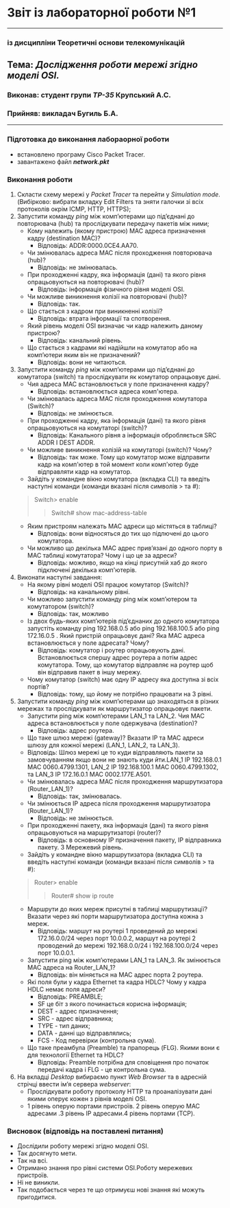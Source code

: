 # Звіт із лабораторної роботи №1
---
### із дисципліни Теоретичні основи телекомунікацій
## Тема: *Дослідження роботи мережі згідно моделі OSI.*

### Виконав: студент групи *ТР-35* Крупський А.С.
### Прийняв: викладач Бугиль Б.А.
---


### Підготовка до виконання лабораорної роботи
+ встановлено програму Cisco Packet Tracer.
+ завантажено файл ***network.pkt***

### Виконання роботи
1. Скласти схему мережі у *Packet Tracer* та перейти у *Simulation mode*. (Вибірково: вибрати вкладку Edit Filters та зняти галочки зі всіх протоколів окрім ICMP, HTTP, HTTPS);
2. Запустити команду *ping* між комп’ютерами що під’єднані до повторювача (hub) та прослідкувати передачу пакетів між ними;
    * Кому належить (якому пристрою) MAC адреса призначення кадру (destination МАС)?
        * Відповідь: ADDR:0000.0CE4.AA70.
    * Чи змінювалась адреса MAC після проходження повторювача (hub)?
        * Відповідь: не змінювалась.
    * При проходженні кадру, яка інформація (дані) та якого рівня опрацьовуються на повторювачі (hub)?
        * Відповідь: інформація фізичного рівня моделі ОSI.
    * Чи можливе виникнення колізії на повторювачі (hub)?
        * Відповідь: так.
    * Що стається з кадром при виникненні колізії?
        * Відповідь: втрата інформації та спотворення.
    * Який рівень моделі OSI визначає чи кадр належить даному пристрою?
        * Відповідь: канальний рівень.
    * Що стається з кадрами які надійшли на комутатор або на комп’ютери яким він не призначений?
        * Відповідь: вони не читаються.
3. Запустити команду *ping* між комп’ютерами що під’єднані до комутатора (switch) та прослідкувати як комутатор опрацьовує дані.
    * Чия адреса MAC встановлюється у поле призначення кадру?
        * Відповідь: встановлюється адреса комп'ютера.
    * Чи змінювалась адреса MAC після проходження комутатора (Switch)?
        * Відповідь: не змінюється.
    * При проходженні кадру, яка інформація (дані) та якого рівня опрацьовуються на комутаторі (switch)?
        * Відповідь: Канального рівня а інформація обробляється SRC ADDR I DEST ADDR.
    * Чи можливе виникнення колізій на комутаторі (switch)? Чому?
        * Відповідь: так може. Тому що комутатор може відправити кадр на комп'ютер в той момент коли комп'ютер буде відправляти кадр на комутатор.
    * Зайдіть у командне вікно комутатора (вкладка CLI) та введіть наступні команди (команди вказані після символів > та #):
    > Switch> enable
    >> Switch# show mac-address-table
    * Яким пристроям належать МАС адреси що містяться в таблиці?
        * Відповідь: вони відносяться до тих що підлючені до цього комутатора.
    * Чи можливо що декілька МАС адрес прив’язані до одного порту в МАС таблиці комутатора? Чому і що це за адреси?
        * Відповідь: можливо, якщо на кінці присутній хаб до якого підключені декілька комп'ютерів.
4. Виконати наступні завдання:
    * На якому рівні моделі OSI працює комутатор (Switch)?
        * Відповідь: на канальному рівні.
    * Чи можливо запустити команду ping між комп’ютером та комутатором (switch)?
        * Відповідь: так, можливо
    * Із двох будь-яких комп’ютерів під’єднаних до одного комутатора запустіть команду ping 192.168.0.5 або ping 192.168.100.5 або ping 172.16.0.5 . Який пристрій опрацьовує дані? Яка МАС адреса встановлюється у поле адресата? Чому?
        * Відповідь: комутатор і роутер опрацьовують дані. Встановлюється спершу адрес роутера а потім адрес комутатора. Тому, що комутатор відправляє на роутер щоб він відправив пакет в іншу мережу.
    * Чому комутатор (switch) має одну ІР адресу яка доступна зі всіх портів?
        * Відповідь: тому, що йому не потрібно працювати на 3 рівні.
5. Запустити команду *ping* між комп’ютерами що знаходяться в різних мережах та прослідкувати як маршрутизатор опрацьовує пакети.
    * Запустити ping між комп’ютерами LAN_1 та LAN_2. Чия МАС адреса встановлюється у поле одержувача (destination)?
        * Відповідь: адрес роутера.
    * Що таке шлюз мережі (gateway)? Вказати IP та МАС адреси шлюзу для кожної мережі (LAN_1, LAN_2, та LAN_3).
    * Відповідь: Шлюз мережі це то куди відправляють пакети за замовчуванням якщо вони не знають куди йти.LAN_1 IP 192.168.0.1 MAC 0060.4799.1301, LAN_2 IP 192.168.100.1 MAC 0060.4799.1302, та LAN_3 IP 172.16.0.1 MAC 0002.177E.A501.
    * Чи змінювалась адреса MAC після проходження маршрутизатора (Router_LAN_1)?
        * Відповідь: так, змінювалась.
    * Чи змінюється ІР адреса після проходження маршрутизатора (Router_LAN_1)?
        * Відповідь: не змінюється.
    * При проходженні пакету, яка інформація (дані) та якого рівня опрацьовуються на маршрутизаторі (router)?
        * Відповідь: в основному IP призначення пакету, IP відправника пакету. 3 Мережевий рівень.
    * Зайдіть у командне вікно маршрутизатора (вкладка CLI) та введіть наступні команди (команди вказані після символів > та #):
    > Router> enable
    >> Router# show ip route
    * Маршрути до яких мереж присутні в таблиці маршрутизації? Вказати через які порти маршрутизатора доступна кожна з мереж.
        * Відповідь: маршут на роутері 1 проведений до мережі 172.16.0.0/24 через порт 10.0.0.2, маршут на роутері 2 проводений до мережі 192.168.0.0/24 і 192.168.100.0/24 через порт 10.0.0.1.
    * Запустити ping між комп’ютерами LAN_1 та LAN_3. Як змінюється МАС адреса на Router_LAN_1?
        * Відповідь: він міняється на MAC адрес порта 2 роутера.
    * Які поля були у кадра Ethernet та кадра HDLC? Чому у кадра HDLC немає поля адреси?
        * Відповідь: PREAMBLE;
        * SF це біт з якого починається корисна інформація;
        * DEST - адрес призначення;
        * SRC - адрес відправника;
        * TYPE - тип даних;
        * DATA - данні що відправлялись;
        * FCS - Код перевірки (контрольна сума).
    * Що таке преамбула (Preamble) та прапорець (FLG). Якими вони є для технології Ethernet та HDLC?
        * Відповідь: Preamble потрібна для сповіщення про початок передачі кадра і FLG - це контрольна сума.
6. На вкладці *Desktop* вибираємо пункт *Web Browser* та в адресній стрічці ввести ім’я сервера *webserver*:
    * Прослідкувати роботу протоколу HTTP та проаналізувати дані якими оперує кожен з рівнів моделі OSI.
    * 1 рівень оперую портами пристроїв. 2 рівень оперую MAC адресами .3 рівень IP адресами.4 рівень портами (TCP).

### Висновок (відповідь на поставлені питання)
* Дослідили роботу мережі згідно моделі OSI.
* Так досягнуто мети.
* Так на всі.
* Отримано знання про рівні системи OSI.Роботу мережевих пристроїв.
* Ні не виникли.
* Так подобається через те що отримуєш нові знання які можуть пригодитися.
